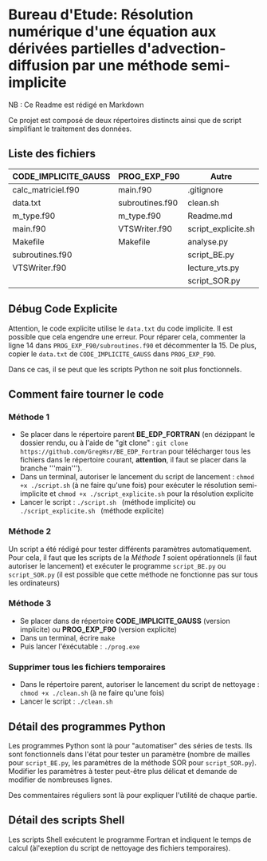# Bureau d'Etude: Résolution numérique d'une équation aux dérivées partielles d'advection-diffusion par une méthode semi-implicite 

NB : Ce Readme est rédigé en Markdown

Ce projet est composé de deux répertoires distincts ainsi que de script simplifiant le traitement des données.

## Liste des fichiers

| CODE_IMPLICITE_GAUSS | PROG_EXP_F90         | Autre               |
| -------------------- | ---------------------| --------------------|
| calc_matriciel.f90   | main.f90             | .gitignore          |
| data.txt             | subroutines.f90      | clean.sh            |
| m_type.f90           | m_type.f90           | Readme.md           |
| main.f90             | VTSWriter.f90        | script_explicite.sh |
| Makefile             | Makefile             | analyse.py          |
| subroutines.f90      |                      | script_BE.py        |
| VTSWriter.f90        |                      | lecture_vts.py      |
|                      |                      | script_SOR.py       |

## Débug Code Explicite

Attention, le code explicite utilise le ```data.txt``` du code implicite. Il est possible que cela engendre une erreur. Pour réparer cela, commenter la ligne 14 dans ```PROG_EXP_F90/subroutines.f90``` et décommenter la 15.
De plus, copier le ```data.txt``` de ```CODE_IMPLICITE_GAUSS``` dans ```PROG_EXP_F90```.

Dans ce cas, il se peut que les scripts Python ne soit plus fonctionnels. 

## Comment faire tourner le code

### Méthode 1
- Se placer dans le répertoire parent **BE_EDP_FORTRAN** (en dézippant le dossier rendu, ou à l'aide de "git clone" : ``` git clone https://github.com/GregHsr/BE_EDP_Fortran ``` pour télécharger tous les fichiers dans le répertoire courant, **attention**, il faut se placer dans la branche '''main''').
- Dans un terminal, autoriser le lancement du script de lancement : ``` chmod +x ./script.sh ``` (à ne faire qu'une fois) pour exécuter le résolution semi-implicite et ``` chmod +x ./script_explicite.sh ``` pour la résolution explicite
- Lancer le script : ```./script.sh ``` (méthode implicite) ou  ```./script_explicite.sh ``` (méthode explicite)

### Méthode 2

Un script a été rédigé pour tester différents paramètres automatiquement. Pour cela, il faut que les scripts de la *Méthode 1* soient opérationnels (il faut autoriser le lancement) et exécuter le programme ```script_BE.py``` ou ```script_SOR.py``` (il est possible que cette méthode ne fonctionne pas sur tous les ordinateurs)

### Méthode 3
- Se placer dans de répertoire **CODE_IMPLICITE_GAUSS** (version implicite) ou **PROG_EXP_F90** (version explicite)
- Dans un terminal, écrire  ``` make ```
- Puis lancer l'éxécutable : ``` ./prog.exe ```

### Supprimer tous les fichiers temporaires 
- Dans le répertoire parent, autoriser le lancement du script de nettoyage : ``` chmod +x ./clean.sh ``` (à ne faire qu'une fois)
- Lancer le script : ```./clean.sh ```

## Détail des programmes Python

Les programmes Python sont là pour "automatiser" des séries de tests. Ils sont fonctionnels dans l'état pour tester un paramètre (nombre de mailles pour ```script_BE.py```, les paramètres de la méthode SOR pour ```script_SOR.py```). Modifier les paramètres à tester peut-être plus délicat et demande de modifier de nombreuses lignes.

Des commentaires réguliers sont là pour expliquer l'utilité de chaque partie.

## Détail des scripts Shell

Les scripts Shell exécutent le programme Fortran et indiquent le temps de calcul (àl'exeption du script de nettoyage des fichiers temporaires). 
